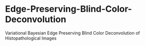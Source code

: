 # Edge-Preserving-Blind-Color-Deconvolution
 Variational Bayesian Edge Preserving Blind Color Deconvolution of Histopathological Images
